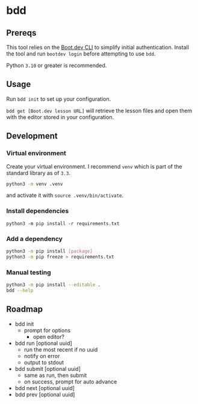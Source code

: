 # bdd

## Prereqs

This tool relies on the [Boot.dev CLI](https://github.com/bootdotdev/bootdev/tree/main) to simplify initial authentication. Install the tool and run `bootdev login` before attempting to use `bdd`.

Python `3.10` or greater is recommended.

## Usage

Run `bdd init` to set up your configuration.

`bdd get [Boot.dev lesson URL]` will retrieve the lesson files and open them with the editor stored in your configuration.

## Development

### Virtual environment

Create your virtual environment. I recommend `venv` which is part of the standard library as of `3.3`.

```bash
python3 -m venv .venv
```

and activate it with `source .venv/bin/activate`.

### Install dependencies

`python3 -m pip install -r requirements.txt`

### Add a dependency

```bash
python3 -m pip install [package]
python3 -m pip freeze > requirements.txt
```

### Manual testing

```bash
python3 -m pip install --editable .
bdd --help
```

## Roadmap

- bdd init
  - prompt for options
    - open editor?
- bdd run [optional uuid]
  - run the most recent if no uuid
  - notify on error
  - output to stdout
- bdd submit [optional uuid]
  - same as run, then submit
  - on success, prompt for auto advance
- bdd next [optional uuid]
- bdd prev [optional uuid]
